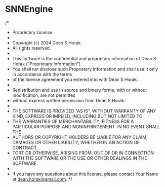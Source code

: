 # SNNEngine
/*
 * Proprietary License
 * 
 * Copyright (c) 2024 Dean S Horak
 * All rights reserved.
 * 
 * This software is the confidential and proprietary information of Dean S Horak ("Proprietary Information").
 * You shall not disclose such Proprietary Information and shall use it only in accordance with the terms
 * of the license agreement you entered into with Dean S Horak.
 * 
 * Redistribution and use in source and binary forms, with or without modification, are not permitted
 * without express written permission from Dean S Horak.
 * 
 * THE SOFTWARE IS PROVIDED "AS IS", WITHOUT WARRANTY OF ANY KIND, EXPRESS OR IMPLIED, INCLUDING BUT NOT LIMITED TO
 * THE WARRANTIES OF MERCHANTABILITY, FITNESS FOR A PARTICULAR PURPOSE AND NONINFRINGEMENT. IN NO EVENT SHALL THE
 * AUTHORS OR COPYRIGHT HOLDERS BE LIABLE FOR ANY CLAIM, DAMAGES OR OTHER LIABILITY, WHETHER IN AN ACTION OF CONTRACT,
 * TORT OR OTHERWISE, ARISING FROM, OUT OF OR IN CONNECTION WITH THE SOFTWARE OR THE USE OR OTHER DEALINGS IN THE SOFTWARE.
 * 
 * If you have any questions about this license, please contact Your Name at dean.horak@gmail.com.
 */


